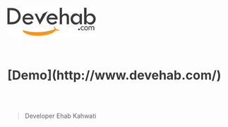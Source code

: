 


![Logo](https://raw.githubusercontent.com/Devehab/Website_me/master/Image/Log_me_B.png "Logo ")


<br>

<h1 style=" color: #3A3A3C; ">
[Demo](http://www.devehab.com/)
</h1>
<br><br>

> Developer Ehab Kahwati